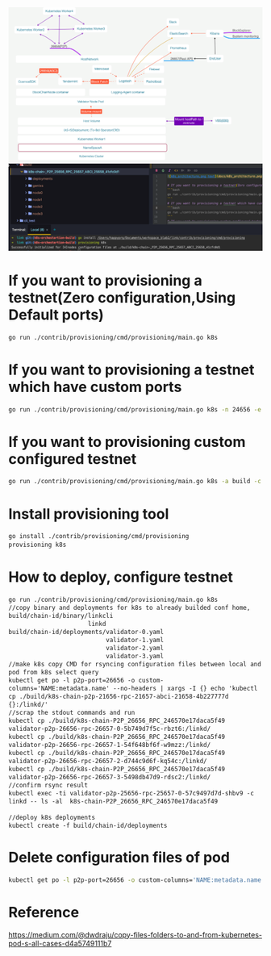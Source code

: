 ![k8s_architecture](docs/k8s_architecture.png)
![instal_build.png](docs/install_build.png)

# If you want to provisioning a testnet(Zero configuration,Using Default ports)
```bash
go run ./contrib/provisioning/cmd/provisioning/main.go k8s
```
# If you want to provisioning a testnet which have custom ports
```bash
go run ./contrib/provisioning/cmd/provisioning/main.go k8s -n 24656 -e 24658 -r 24657
```
# If you want to provisioning custom configured testnet
```bash
go run ./contrib/provisioning/cmd/provisioning/main.go k8s -a build -c jeehong -m 0.000003stake -n 24656 -e 24658 -r 24657 -i 10.231.253.192,10.231.253.193,10.231.253.195,10.231.224.247
```
# Install provisioning tool
```bash
go install ./contrib/provisioning/cmd/provisioning
provisioning k8s  
```
# How to deploy, configure testnet
```
go run ./contrib/provisioning/cmd/provisioning/main.go k8s
//copy binary and deployments for k8s to already builded conf home, 
build/chain-id/binary/linkcli
                      linkd
build/chain-id/deployments/validator-0.yaml
                           validator-1.yaml
                           validator-2.yaml
                           validator-3.yaml
//make k8s copy CMD for rsyncing configuration files between local and pod from k8s select query
kubectl get po -l p2p-port=26656 -o custom-columns='NAME:metadata.name' --no-headers | xargs -I {} echo 'kubectl cp ./build/k8s-chain-p2p-21656-rpc-21657-abci-21658-4b227777d {}:/linkd/'
//scrap the stdout commands and run 
kubectl cp ./build/k8s-chain-P2P_26656_RPC_246570e17daca5f49  validator-p2p-26656-rpc-26657-0-5b749d7f5c-rbzt6:/linkd/
kubectl cp ./build/k8s-chain-P2P_26656_RPC_246570e17daca5f49  validator-p2p-26656-rpc-26657-1-54f648bf6f-w9mzz:/linkd/
kubectl cp ./build/k8s-chain-P2P_26656_RPC_246570e17daca5f49  validator-p2p-26656-rpc-26657-2-d744c9d6f-kq54c:/linkd/
kubectl cp ./build/k8s-chain-P2P_26656_RPC_246570e17daca5f49  validator-p2p-26656-rpc-26657-3-5498db47d9-rdsc2:/linkd/
//confirm rsync result
kubectl exec -ti validator-p2p-25656-rpc-25657-0-57c9497d7d-shbv9 -c linkd -- ls -al  k8s-chain-P2P_26656_RPC_246570e17daca5f49

//deploy k8s deployments
kubectl create -f build/chain-id/deployments
```
# Delete configuration files of pod
```bash
kubectl get po -l p2p-port=26656 -o custom-columns='NAME:metadata.name' --no-headers | xargs -I {} echo "kubectl exec -ti {} -- /bin/sh -c 'rm -rf /linkd/k8s-chain-P2P_26656_RPC_246570e17daca5f49'"
```
# Reference
https://medium.com/@dwdraju/copy-files-folders-to-and-from-kubernetes-pod-s-all-cases-d4a5749111b7

